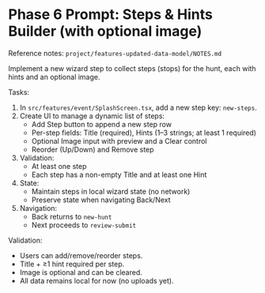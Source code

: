 # Phase 6 Prompt: Steps & Hints Builder (with optional image)

Reference notes: `project/features-updated-data-model/NOTES.md`

Implement a new wizard step to collect steps (stops) for the hunt, each with hints and an optional image.

Tasks:
1) In `src/features/event/SplashScreen.tsx`, add a new step key: `new-steps`.
2) Create UI to manage a dynamic list of steps:
   - Add Step button to append a new step row
   - Per-step fields: Title (required), Hints (1–3 strings; at least 1 required)
   - Optional Image input with preview and a Clear control
   - Reorder (Up/Down) and Remove step
3) Validation:
   - At least one step
   - Each step has a non-empty Title and at least one Hint
4) State:
   - Maintain steps in local wizard state (no network)
   - Preserve state when navigating Back/Next
5) Navigation:
   - Back returns to `new-hunt`
   - Next proceeds to `review-submit`

Validation:
- Users can add/remove/reorder steps.
- Title + ≥1 hint required per step.
- Image is optional and can be cleared.
- All data remains local for now (no uploads yet).
